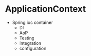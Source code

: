 # ApplicationContext

- Spring ioc container
  - DI
  - AoP
  - Testing
  - Integration
  - configuration